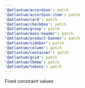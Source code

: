 ```yaml
---
'@atlantum/accordion': patch
'@atlantum/accordion-item': patch
'@atlantum/card': patch
'@atlantum/checkbox': patch
'@atlantum/group': patch
'@atlantum/main-header': patch
'@atlantum/product-banner': patch
'@atlantum/sidebar': patch
'@atlantum/column': patch
'@atlantum/container': patch
'@atlantum/grid': patch
'@atlantum/theme': patch
'@atlantum/tokens': patch
---
```


Fixed constraint values
